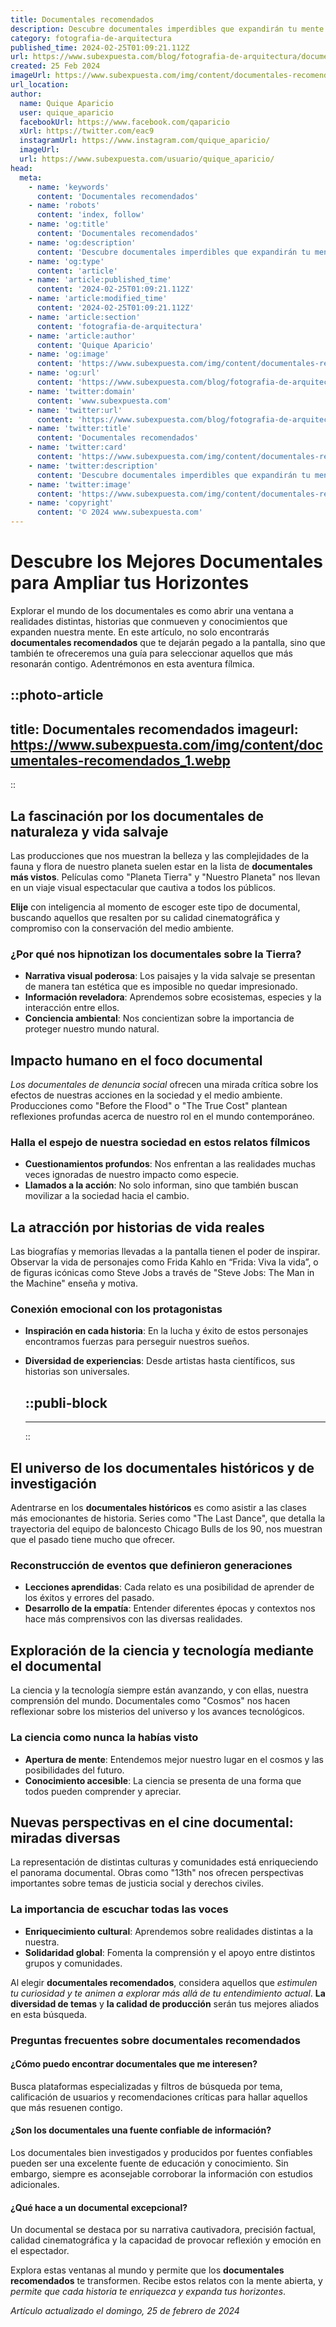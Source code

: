 ```yaml
---
title: Documentales recomendados
description: Descubre documentales imperdibles que expandirán tu mente y emociones. Selecciones cautivadoras para todos los gustos. Profundiza en historias reales.
category: fotografia-de-arquitectura
published_time: 2024-02-25T01:09:21.112Z
url: https://www.subexpuesta.com/blog/fotografia-de-arquitectura/documentales-recomendados
created: 25 Feb 2024
imageUrl: https://www.subexpuesta.com/img/content/documentales-recomendados_1.webp
url_location:
author:
  name: Quique Aparicio
  user: quique_aparicio
  facebookUrl: https://www.facebook.com/qaparicio
  xUrl: https://twitter.com/eac9
  instagramUrl: https://www.instagram.com/quique_aparicio/
  imageUrl: 
  url: https://www.subexpuesta.com/usuario/quique_aparicio/
head:
  meta:
    - name: 'keywords'
      content: 'Documentales recomendados'
    - name: 'robots'
      content: 'index, follow'
    - name: 'og:title'
      content: 'Documentales recomendados'
    - name: 'og:description'
      content: 'Descubre documentales imperdibles que expandirán tu mente y emociones. Selecciones cautivadoras para todos los gustos. Profundiza en historias reales.'
    - name: 'og:type'
      content: 'article'
    - name: 'article:published_time'
      content: '2024-02-25T01:09:21.112Z'
    - name: 'article:modified_time'
      content: '2024-02-25T01:09:21.112Z'
    - name: 'article:section'
      content: 'fotografia-de-arquitectura'
    - name: 'article:author'
      content: 'Quique Aparicio'
    - name: 'og:image'
      content: 'https://www.subexpuesta.com/img/content/documentales-recomendados_1.webp'
    - name: 'og:url'
      content: 'https://www.subexpuesta.com/blog/fotografia-de-arquitectura/documentales-recomendados'
    - name: 'twitter:domain'
      content: 'www.subexpuesta.com'
    - name: 'twitter:url'
      content: 'https://www.subexpuesta.com/blog/fotografia-de-arquitectura/documentales-recomendados'
    - name: 'twitter:title'
      content: 'Documentales recomendados'
    - name: 'twitter:card'
      content: 'https://www.subexpuesta.com/img/content/documentales-recomendados_1.webp'
    - name: 'twitter:description'
      content: 'Descubre documentales imperdibles que expandirán tu mente y emociones. Selecciones cautivadoras para todos los gustos. Profundiza en historias reales.'
    - name: 'twitter:image'
      content: 'https://www.subexpuesta.com/img/content/documentales-recomendados_1.webp'
    - name: 'copyright'
      content: '© 2024 www.subexpuesta.com'
---
```

# Descubre los Mejores Documentales para Ampliar tus Horizontes

Explorar el mundo de los documentales es como abrir una ventana a realidades distintas, historias que conmueven y conocimientos que expanden nuestra mente. En este artículo, no solo encontrarás **documentales recomendados** que te dejarán pegado a la pantalla, sino que también te ofreceremos una guía para seleccionar aquellos que más resonarán contigo. Adentrémonos en esta aventura fílmica.


::photo-article
---
title: Documentales recomendados
imageurl: https://www.subexpuesta.com/img/content/documentales-recomendados_1.webp
---
::


## La fascinación por los documentales de naturaleza y vida salvaje

Las producciones que nos muestran la belleza y las complejidades de la fauna y flora de nuestro planeta suelen estar en la lista de **documentales más vistos**. Películas como "Planeta Tierra" y "Nuestro Planeta" nos llevan en un viaje visual espectacular que cautiva a todos los públicos. 

**Elije** con inteligencia al momento de escoger este tipo de documental, buscando aquellos que resalten por su calidad cinematográfica y compromiso con la conservación del medio ambiente.

### ¿Por qué nos hipnotizan los documentales sobre la Tierra?

- **Narrativa visual poderosa**: Los paisajes y la vida salvaje se presentan de manera tan estética que es imposible no quedar impresionado.
- **Información reveladora**: Aprendemos sobre ecosistemas, especies y la interacción entre ellos.
- **Conciencia ambiental**: Nos concientizan sobre la importancia de proteger nuestro mundo natural.

## Impacto humano en el foco documental

*Los documentales de denuncia social* ofrecen una mirada crítica sobre los efectos de nuestras acciones en la sociedad y el medio ambiente. Producciones como "Before the Flood" o "The True Cost" plantean reflexiones profundas acerca de nuestro rol en el mundo contemporáneo.

### Halla el espejo de nuestra sociedad en estos relatos fílmicos

- **Cuestionamientos profundos**: Nos enfrentan a las realidades muchas veces ignoradas de nuestro impacto como especie.
- **Llamados a la acción**: No solo informan, sino que también buscan movilizar a la sociedad hacia el cambio.

## La atracción por historias de vida reales

Las biografías y memorias llevadas a la pantalla tienen el poder de inspirar. Observar la vida de personajes como Frida Kahlo en “Frida: Viva la vida”, o de figuras icónicas como Steve Jobs a través de "Steve Jobs: The Man in the Machine" enseña y motiva.

### Conexión emocional con los protagonistas

- **Inspiración en cada historia**: En la lucha y éxito de estos personajes encontramos fuerzas para perseguir nuestros sueños.
- **Diversidad de experiencias**: Desde artistas hasta científicos, sus historias son universales.


  ::publi-block
  ---
  ---
  ::
  
  
## El universo de los documentales históricos y de investigación

Adentrarse en los **documentales históricos** es como asistir a las clases más emocionantes de historia. Series como "The Last Dance", que detalla la trayectoria del equipo de baloncesto Chicago Bulls de los 90, nos muestran que el pasado tiene mucho que ofrecer.

### Reconstrucción de eventos que definieron generaciones

- **Lecciones aprendidas**: Cada relato es una posibilidad de aprender de los éxitos y errores del pasado.
- **Desarrollo de la empatía**: Entender diferentes épocas y contextos nos hace más comprensivos con las diversas realidades.

## Exploración de la ciencia y tecnología mediante el documental

La ciencia y la tecnología siempre están avanzando, y con ellas, nuestra comprensión del mundo. Documentales como "Cosmos" nos hacen reflexionar sobre los misterios del universo y los avances tecnológicos.

### La ciencia como nunca la habías visto

- **Apertura de mente**: Entendemos mejor nuestro lugar en el cosmos y las posibilidades del futuro.
- **Conocimiento accesible**: La ciencia se presenta de una forma que todos pueden comprender y apreciar.

## Nuevas perspectivas en el cine documental: miradas diversas

La representación de distintas culturas y comunidades está enriqueciendo el panorama documental. Obras como "13th" nos ofrecen perspectivas importantes sobre temas de justicia social y derechos civiles.

### La importancia de escuchar todas las voces

- **Enriquecimiento cultural**: Aprendemos sobre realidades distintas a la nuestra.
- **Solidaridad global**: Fomenta la comprensión y el apoyo entre distintos grupos y comunidades.

Al elegir **documentales recomendados**, considera aquellos que *estimulen tu curiosidad y te animen a explorar más allá de tu entendimiento actual*. **La diversidad de temas** y **la calidad de producción** serán tus mejores aliados en esta búsqueda. 

### Preguntas frecuentes sobre documentales recomendados

#### ¿Cómo puedo encontrar documentales que me interesen?

Busca plataformas especializadas y filtros de búsqueda por tema, calificación de usuarios y recomendaciones críticas para hallar aquellos que más resuenen contigo.

#### ¿Son los documentales una fuente confiable de información?

Los documentales bien investigados y producidos por fuentes confiables pueden ser una excelente fuente de educación y conocimiento. Sin embargo, siempre es aconsejable corroborar la información con estudios adicionales.

#### ¿Qué hace a un documental excepcional?

Un documental se destaca por su narrativa cautivadora, precisión factual, calidad cinematográfica y la capacidad de provocar reflexión y emoción en el espectador.

Explora estas ventanas al mundo y permite que los **documentales recomendados** te transformen. Recibe estos relatos con la mente abierta, y *permite que cada historia te enriquezca y expanda tus horizontes*.

_Artículo actualizado el domingo, 25 de febrero de 2024_